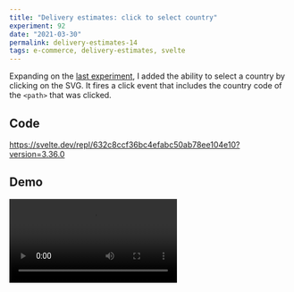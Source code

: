 ```yaml
---
title: "Delivery estimates: click to select country"
experiment: 92
date: "2021-03-30"
permalink: delivery-estimates-14
tags: e-commerce, delivery-estimates, svelte
---
```


Expanding on the [last experiment](/posts/delivery-estimates-13), I added the ability to select a country by clicking on the SVG. It fires a click event that includes the country code of the `<path>` that was clicked.

## Code

https://svelte.dev/repl/632c8ccf36bc4efabc50ab78ee104e10?version=3.36.0

## Demo

<video controls src="https://res.cloudinary.com/dzwnkx0mk/video/upload/v1617078434/1000experiments.dev/country-selection-with-click_evxhl6.mp4"/>
